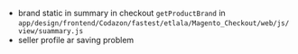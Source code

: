 - brand static in summary in checkout `getProductBrand` in `app/design/frontend/Codazon/fastest/etlala/Magento_Checkout/web/js/view/suammary.js`
- seller profile ar saving problem
